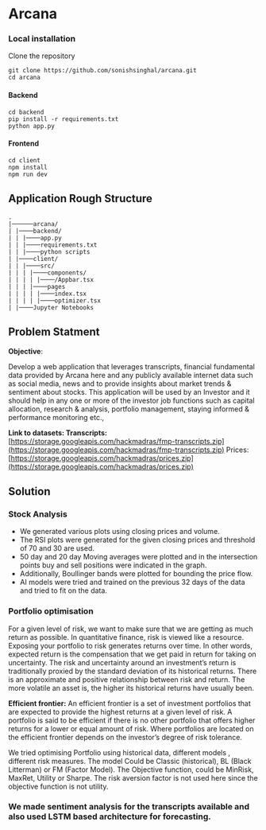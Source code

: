 # Arcana

### Local installation

Clone the repository

```
git clone https://github.com/sonishsinghal/arcana.git
cd arcana
```

#### Backend

```
cd backend
pip install -r requirements.txt
python app.py
```

#### Frontend

```
cd client
npm install
npm run dev
```

## Application Rough Structure

```
.
|──────arcana/
| |────backend/
| | |────app.py
| | |────requirements.txt
| | |────python scripts
| |────client/
| | |────src/
| | | |────components/
| | | | |────/Appbar.tsx
| | | |────pages
| | | | |────index.tsx
| | | | |────optimizer.tsx
| |────Jupyter Notebooks

```

## Problem Statment

**Objective**:

Develop a web application that leverages transcripts, financial fundamental data provided by Arcana here and any publicly available internet data such as social media, news and to provide insights about market trends & sentiment about stocks. This application will be used by an Investor and it should help in any one or more of the investor job functions such as capital allocation, research & analysis, portfolio management, staying informed & performance monitoring etc.,

**Link to datasets:
Transcripts:** [https://storage.googleapis.com/hackmadras/fmp-transcripts.zip](https://storage.googleapis.com/hackmadras/fmp-transcripts.zip)
Prices: [https://storage.googleapis.com/hackmadras/prices.zip](https://storage.googleapis.com/hackmadras/prices.zip)

## Solution

### Stock Analysis

- We generated various plots using closing prices and volume.
- The RSI plots were generated for the given closing prices and threshold of 70 and 30 are used.
- 50 day and 20 day Moving averages were plotted and in the intersection points buy and sell positions were indicated in the graph.
- Additionally, Boullinger bands were plotted for bounding the price flow.
- AI models were tried and trained on the previous 32 days of the data and tried to fit on the data.

### Portfolio optimisation

For a given level of risk, we want to make sure that we are getting as much return as possible. In quantitative finance, risk is viewed like a resource. Exposing your portfolio to risk generates returns over time. In other words, expected return is the compensation that we get paid in return for taking on uncertainty.
The risk and uncertainty around an investment’s return is traditionally proxied by the standard deviation of its historical returns.
There is an approximate and positive relationship between risk and return. The more volatile an asset is, the higher its historical returns have usually been.

**Efficient frontier:**
An efficient frontier is a set of investment portfolios that are expected to provide the highest returns at a given level of risk. A portfolio is said to be efficient if there is no other portfolio that offers higher returns for a lower or equal amount of risk. Where portfolios are located on the efficient frontier depends on the investor’s degree of risk tolerance.

We tried optimising Portfolio using historical data, different models , different risk measures.
The model Could be Classic (historical), BL (Black Litterman) or FM (Factor Model).
The Objective function, could be MinRisk, MaxRet, Utility or Sharpe.
The risk aversion factor is not used here since the objective function is not utility.

### We made sentiment analysis for the transcripts available and also used LSTM based architecture for forecasting.
